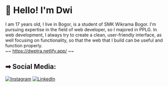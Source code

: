 # 👋 Hello! I'm Dwi
I am 17 years old, I live in Bogor, is a student of SMK Wikrama Bogor. I'm pursuing expertise in the field of web developer, so I majored in PPLG. In web development, I always try to create a clean, user-friendly interface, as well focusing on functionality, so that the web that I build can be useful and function properly.<br/>
~~ https://dwptra.netlify.app/ ~~

## ➡ Social Media:
[![Instagram](https://img.shields.io/badge/Instagram-%23E4405F.svg?logo=Instagram&logoColor=white)](https://instagram.com/https://www.instagram.com/dwiputra.09/) [![LinkedIn](https://img.shields.io/badge/LinkedIn-%230077B5.svg?logo=linkedin&logoColor=white)](https://linkedin.com/in/https://www.linkedin.com/in/dwi-putra-47203b261) 

<!-- Proudly created with GPRM ( https://gprm.itsvg.in ) -->
